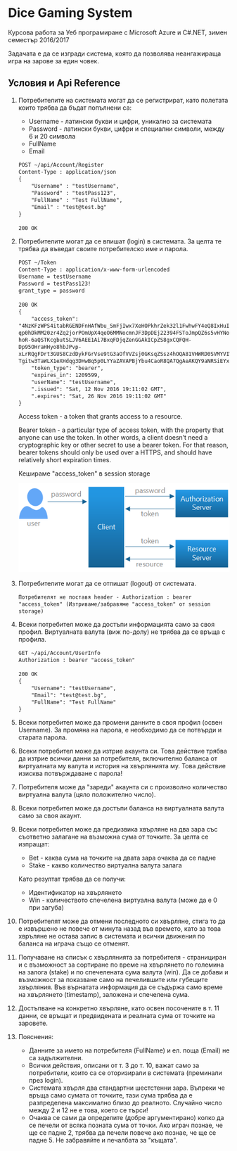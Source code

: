 # Dice Gaming System
Курсова работа за Уеб програмиране с Microsoft Azure и C#.NET, зимен семестър 2016/2017

Задачата е да се изгради система, която да позволява неангажираща игра на зарове за един човек.

## Условия и Api Reference
1. Потребителите на системата могат да се регистрират, като полетата които трябва да бъдат попълнени са:
    - Username - латински букви и цифри, уникално за системата
    - Password - латински букви, цифри и специални символи, между 6 и 20 символа
    - FullName
    - Email

    ```
    POST ~/api/Account/Register
    Content-Type : application/json
    {
        "Username" : "testUsername",
        "Password" : "testPass123",
        "FullName" : "Test FullName",
        "Email" : "test@test.bg"
    }

    200 OK
    ```

2. Потребителите могат да се впишат (login) в системата. За целта те трябва да въведат своите потребителско име и парола.

    ```
    POST ~/Token
    Content-Type : application/x-www-form-urlencoded
    Username = testUsername
    Password = testPass123!
    grant_type = password

    200 OK
    {
        "access_token": "4NzKFzWPS4itabRGENDFnHAfWbu_SmFjIwx7XeHOPkhrZek32l1FwhwFY4eQ8IxHuIvLDICwKmpVl6mDAS0XOAtDE0nAs4glXceuVhAqOfj1pkfFgoe-qp0hDkMM20zr4Zq2jorPOmUpX4qeO6MMNocmnJF3DpDEj22394FSToJmpQZ6s5vHYNoFqhaPR3d5LW2Y-hoR-6aQSTKcgbutSLJV6AEE1Ai7BxqFDjqZenGGAkICpZS8gxCQFQH-Dp95OHraHHyo8hbJPvp-xLrRQgFDrt3GUS8CzdDykFGrVse9tG3aOfVVZsj0GKsqZSsz4hOQA81VHWRD0SVMYVIW00Mv3Jau8TLhmgRfGEDi7SUPYgpNTvvsLJqbXiJitfaHnYF6HpM-Tgitw3TaWLX1eXHdqg3DHwBq5p0LYYaZAVAPBjYbu4CaoR8QA7QgAeAKQY9aNRSiEYxSLAMED0QFMBI4xsNsP2atNtzCE3pQlpM",
        "token_type": "bearer",
        "expires_in": 1209599,
        "userName": "testUsername",
        ".issued": "Sat, 12 Nov 2016 19:11:02 GMT",
        ".expires": "Sat, 26 Nov 2016 19:11:02 GMT"
    }
    ```

    Access token - a token that grants access to a resource.

    Bearer token - a particular type of access token, with the property that anyone can use the token. In other words, a client doesn’t need a cryptographic key or other secret to use a bearer token. For that reason, bearer tokens should only be used over a HTTPS, and should have relatively short expiration times.

    Кешираме "access_token" в session storage

    ![OAuth2](https://github.com/BiserSirakov/DiceGamingSystemApi/blob/master/oauth07.png)

3. Потребителите могат да се отпишат (logout) от системата.

    ```
    Потребителят не поставя header - Authorization : bearer "access_token" (Изтриваме/забравяме "access_token" от session storage)
    ```

4. Всеки потребител може да достъпи информацията само за своя профил. Виртуалната валута (виж по-долу) не трябва да се връща с профила.

    ```
    GET ~/api/Account/UserInfo
    Authorization : bearer "access_token"

    200 OK
    {
        "Username": "testUsername",
        "Email": "test@test.bg",
        "FullName": "Test FullName"
    }
    ```

5. Всеки потребител може да промени данните в своя профил (освен Username). За промяна на парола, е необходимо да се потвърди и старата парола.
6. Всеки потребител може да изтрие акаунта си. Това действие трябва да изтрие всички данни за потребителя, включително баланса от виртуалната му валута и история на хвърлянията му. Това действие изисква потвърждаване с парола!
7. Потребителя може да "зареди" акаунта си с произволно количество виртуална валута (цяло положително число).
8. Всеки потребител може да достъпи баланса на виртуалната валута само за своя акаунт.
9. Всеки потребител може да предизвика хвърляне на два зара със съответно залагане на възможна сума от точките. За целта се изпращат:
    - Bet - каква сума на точките на двата зара очаква да се падне
    - Stake - какво количество виртуална валута залага
    
    Като резултат трябва да се получи:
    - Идентификатор на хвърлянето
    - Win - количеството спечелена виртуална валута (може да е 0 при загуба)
10. Потребителят може да отмени последното си хвърляне, стига то да е извършено не повече от минута назад във времето, като за това хвръляне не остава запис в системата и всички движения по баланса на играча също се отменят.
11. Получаване на списък с хвърлянията за потребителя - странициран и с възможност за сортиране по време на хвърлянето по големина на залога (stake) и по спечелената сума валута (win). Да се добави и възможност за показване само на печелившите или губещите хвърляния. Във върнатата информация да се съдържа само време на хвърлянето (timestamp), заложена и спечелена сума.
12. Достъпване на конкретно хвърляне, като освен посочените в т. 11 данни, се връщат и предвидената и реалната сума от точките на заровете.

13. Пояснения:
    - Данните за името на потребителя (FullName) и ел. поща (Email) не са задължителни.
    - Всички действия, описани от т. 3 до т. 10, важат само за потребители, които са се оторизирали в системата (преминали през login).
    - Системата хвърля два стандартни шестстенни зара. Въпреки че връща само сумата от точките, тази сума трябва да е разпределена максимално близо до реалното. Случайно число между 2 и 12 не е това, което се търси!
    - Очаква се сами да определите (добре аргументирано) колко да се печели от всяка позната сума от точки. Ако играч познае, че ще се падне 2, трябва да печели повече ако познае, че ще се падне 5. Не забравяйте и печалбата за "къщата".
    
     

